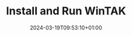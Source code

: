 ---
title: "Install and Run WinTAK"
description: "Guide to Dowloading the WinTAK app on your Windows computer/laptop"
icon: "icon/svg/tablet.svg"
date: "2024-03-19T09:53:10+01:00"
lastmod: "2024-03-19T09:53:10+01:00"
draft: false
weight: 120
---